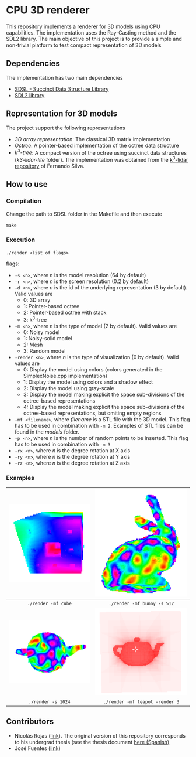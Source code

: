 # CPU 3D renderer

This repository implements a renderer for 3D models using CPU capabilities. The implementation uses the Ray-Casting method and the SDL2 library. The main objective of this project is to provide a simple and non-trivial platform to test compact representation of 3D models

## Dependencies
The implementation has two main dependencies
- [SDSL - Succinct Data Structure Library](https://github.com/simongog/sdsl-lite)  
- [SDL2 library](https://www.libsdl.org/) 

## Representation for 3D models
The project support the following representations
- *3D array representation*: The classical 3D matrix implementation
- *Octree*: A pointer-based implementation of the octree data structure
- *k<sup>3</sup>-tree*: A compact version of the octree using succinct data structures (*k3-lidar-lite* folder). The implementation was obtained from the [k<sup>3</sup>-lidar repository](https://gitlab.lbd.org.es/fsilva/k3-lidar) of Fernando Silva.

## How to use

### Compilation
Change the path to SDSL folder in the Makefile and then execute

 ```
make
 ```

### Execution

 ```
./render <list of flags>
 ```
flags: 

* `-s <n>`, where *n* is the model resolution (64 by default)
* `-r <n>`, where *n* is the screen resolution (0.2 by default)
* `-d <n>`, where *n* is the id of the underlying representation (3 by default). Valid values are
   - 0: 3D array
   - 1: Pointer-based octree
   - 2: Pointer-based octree with stack
   - 3: k<sup>3</sup>-tree
* `-m <n>`, where *n* is the type of model (2 by default). Valid values are
   - 0: Noisy model
   - 1: Noisy-solid model
   - 2: Mesh
   - 3: Random model
* `-render <n>`, where *n* is the type of visualization (0 by default). Valid values are
   - 0: Display the model using colors (colors generated in the SimplexNoise.cpp implementation)
   - 1: Display the model using colors and a shadow effect
   - 2: Display the model using gray-scale
   - 3: Display the model making explicit the space sub-divisions of the octree-based representations
   - 4: Display the model making explicit the space sub-divisions of the octree-based representations, but omiting empty regions
* `-mf <filename>`, where *filename* is a STL file with the 3D model. This flag has to be used in combination with `-m 2`. Examples of STL files can be found in the *models* folder. 
* `-p <n>`, where *n* is the number of random points to be inserted. This flag has to be used in combination with `-m 3`
* `-rx <n>`, where *n* is the degree rotation at X axis
* `-ry <n>`, where *n* is the degree rotation at Y axis
* `-rz <n>`, where *n* is the degree rotation at Z axis

### Examples

| ![Cube screenshot](screenshots/cube.png) |  ![Bunny screenshot](screenshots/bunny.png) |
|:--:|:--:|
| ```./render -mf cube```| ```./render -mf bunny -s 512```|
| ![teapot screenshot](screenshots/teapot.png) |  ![Bunny screenshot](screenshots/teapot_jumps.png) |
| ```./render -s 1024```| ```./render -mf teapot -render 3```|



## Contributors
- Nicolás Rojas ([link](https://github.com/zetaso)). The original version of this repository corresponds to his undergrad thesis (see the thesis document [here (Spanish)](http://www.inf.udec.cl/~jfuentess/files/theses/ugrad_thesis_NR.pdf)
- José Fuentes ([link](https://github.com/jfuentess))
